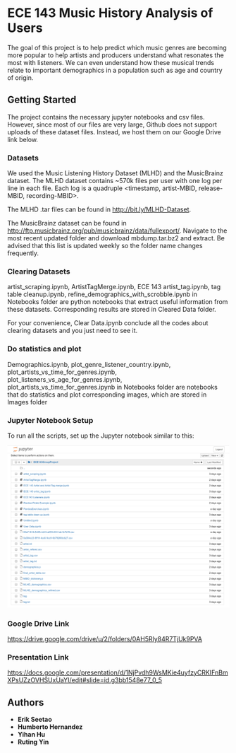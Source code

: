 # ECE 143 Music History Analysis of Users

The goal of this project is to help predict which music genres are becoming more popular to help artists and producers understand what resonates the most with listeners. We can even understand how these musical trends relate to important demographics in a population such as age and country of origin.  

## Getting Started

The project contains the necessary jupyter notebooks and csv files. However, since most of our files are very large, Github does not support uploads of these dataset files. Instead, we host them on our Google Drive link below.

### Datasets

We used the Music Listening History Dataset (MLHD) and the MusicBrainz dataset. The MLHD dataset contains ~570k files per user with one log per line in each file. Each log is a quadruple <timestamp, artist-MBID, release-MBID, recording-MBID>.

The MLHD .tar files can be found in http://bit.ly/MLHD-Dataset.

The MusicBrainz dataset can be found in http://ftp.musicbrainz.org/pub/musicbrainz/data/fullexport/. Navigate to the most recent updated folder and download mbdump.tar.bz2 and extract. Be advised that this list is updated weekly so the folder name changes frequently.

### Clearing Datasets
artist_scraping.ipynb, ArtistTagMerge.ipynb, ECE 143 artist_tag.ipynb, tag table cleanup.ipynb, refine_demographics_with_scrobble.ipynb in Notebooks folder are python notebooks that extract useful information from these datasets. Corresponding results are stored in Cleared Data folder.

For your convenience, Clear Data.ipynb conclude all the codes about clearing datasets and you just need to see it.

### Do statistics and plot
Demographics.ipynb, plot_genre_listener_country.ipynb, plot_artists_vs_time_for_genres.ipynb, plot_listeners_vs_age_for_genres.ipynb, plot_artists_vs_time_for_genres.ipynb in Notebooks folder are notebooks 
that do statistics and plot corresponding images, which are stored in Images folder

### Jupyter Notebook Setup

To run all the scripts, set up the Jupyter notebook similar to this:

![alt text](https://github.com/ece143team16/ECE143---Music-History-Analysis-of-Users/blob/master/Images/Jupyter%20Setup.png)






### Google Drive Link

https://drive.google.com/drive/u/2/folders/0AH5Rly84R7TjUk9PVA

### Presentation Link

https://docs.google.com/presentation/d/1NjPvdh9WsMKie4uyfzyCRKIFnBmXPsUZzOVHSUxUaYI/edit#slide=id.g3bb1548e77_0_5

## Authors

* **Erik Seetao** 
* **Humberto Hernandez** 
* **Yihan Hu** 
* **Ruting Yin** 
